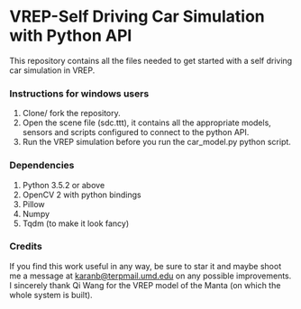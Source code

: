 # VREP-Self Driving Car Simulation with Python API
This repository contains all the files needed to get started with a self driving car simulation in VREP.

### Instructions for windows users
1. Clone/ fork the repository.
2. Open the scene file (sdc.ttt), it contains all the appropriate models, sensors and scripts configured to connect to the python API.
3. Run the VREP simulation before you run the car_model.py python script.

### Dependencies
1. Python 3.5.2 or above
2. OpenCV 2 with python bindings
3. Pillow
4. Numpy
5. Tqdm (to make it look fancy)

### Credits
If you find this work useful in any way, be sure to star it and maybe shoot me a message at karanb@terpmail.umd.edu on any possible improvements. I sincerely thank Qi Wang for the VREP model of the Manta (on which the whole system is built). 

